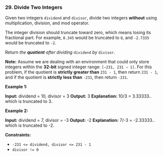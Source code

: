### 29\. Divide Two Integers

Given two integers `dividend` and `divisor`, divide two integers **without** using multiplication, division, and mod operator.

The integer division should truncate toward zero, which means losing its fractional part. For example, `8.345` would be truncated to `8`, and `-2.7335` would be truncated to `-2`.

Return _the **quotient** after dividing_ `dividend` _by_ `divisor`.

**Note:** Assume we are dealing with an environment that could only store integers within the **32-bit** signed integer range: `[−231, 231 − 1]`. For this problem, if the quotient is **strictly greater than** `231 - 1`, then return `231 - 1`, and if the quotient is **strictly less than** `-231`, then return `-231`.

**Example 1:**

**Input:** dividend = 10, divisor = 3
**Output:** 3
**Explanation:** 10/3 = 3.33333.. which is truncated to 3.

**Example 2:**

**Input:** dividend = 7, divisor = -3
**Output:** -2
**Explanation:** 7/-3 = -2.33333.. which is truncated to -2.

**Constraints:**

*   `-231 <= dividend, divisor <= 231 - 1`
*   `divisor != 0`
